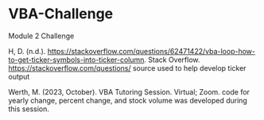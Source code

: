 # VBA-Challenge
Module 2 Challenge 

H, D. (n.d.). https://stackoverflow.com/questions/62471422/vba-loop-how-to-get-ticker-symbols-into-ticker-column. Stack Overflow. https://stackoverflow.com/questions/ source used to help develop ticker output

Werth, M. (2023, October). VBA Tutoring Session. Virtual; Zoom. code for yearly change, percent change, and stock volume was developed during this session.